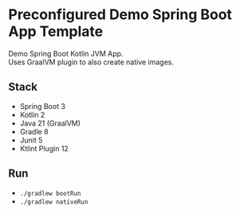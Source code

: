 # Preconfigured Demo Spring Boot App Template

Demo Spring Boot Kotlin JVM App.<br/>
Uses GraalVM plugin to also create native images.

## Stack
- Spring Boot 3
- Kotlin 2
- Java 21 (GraalVM)
- Gradle 8
- Junit 5
- Ktlint Plugin 12

## Run

- `./gradlew bootRun`
- `./gradlew nativeRun`

